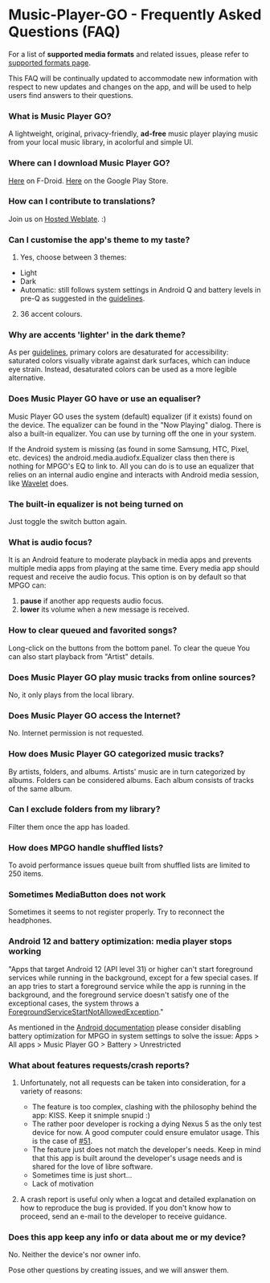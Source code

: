 # Music-Player-GO - Frequently Asked Questions (FAQ)

For a list of **supported media formats** and related issues, please refer to [supported formats page](https://github.com/enricocid/Music-Player-GO/blob/master/FORMATS.md).

This FAQ will be continually updated to accommodate new information with respect to new updates and changes on the app, and will be used to help users find answers to their questions.


### What is Music Player GO?

A lightweight, original, privacy-friendly, **ad-free** music player playing music from your local music library, in acolorful and simple UI.


### Where can I download Music Player GO?

[Here](https://f-droid.org/packages/com.iven.musicplayergo/) on F-Droid.
[Here](https://play.google.com/store/apps/details?id=com.iven.musicplayergo) on the Google Play Store.

### How can I contribute to translations?

Join us on [Hosted Weblate](https://hosted.weblate.org/engage/music-player-go/). :)


### Can I customise the app's theme to my taste?

1. Yes, choose between 3 themes:

 - Light
 - Dark
 - Automatic: still follows system settings in Android Q and battery levels in pre-Q as suggested in the [guidelines](https://developer.android.com/guide/topics/ui/look-and-feel/darktheme).

2. 36 accent colours.


### Why are accents 'lighter' in the dark theme?

As per [guidelines](https://material.io/design/color/dark-theme.html), primary colors are desaturated for accessibility: saturated colors visually vibrate against dark surfaces, which can induce eye strain.
Instead, desaturated colors can be used as a more legible alternative.


### Does Music Player GO have or use an equaliser?

Music Player GO uses the system (default) equalizer (if it exists) found on the device.
The equalizer can be found in the "Now Playing" dialog.
There is also a built-in equalizer. You can use by turning off the one in your system.

If the Android system is missing (as found in some Samsung, HTC, Pixel, etc. devices) the android.media.audiofx.Equalizer class then there is nothing for MPGO's EQ to link to.
All you can do is to use an equalizer that relies on an internal audio engine and interacts with Android media session, like [Wavelet](https://pittvandewitt.github.io/Wavelet/) does.


### The built-in equalizer is not being turned on

Just toggle the switch button again.


### What is audio focus?

It is an Android feature to moderate playback in media apps and prevents multiple media apps from playing at the same time.
Every media app should request and receive the audio focus. This option is on by default so that MPGO can:
1. **pause** if another app requests audio focus.
2. **lower** its volume when a new message is received.


### How to clear queued and favorited songs?

Long-click on the buttons from the bottom panel.
To clear the queue You can also start playback from "Artist" details.

### Does Music Player GO play music tracks from online sources?

No, it only plays from the local library.

### Does Music Player GO access the Internet?

No.
Internet permission is not requested.


### How does Music Player GO categorized music tracks?

By artists, folders, and albums.
Artists' music are in turn categorized by albums.
Folders can be considered albums.
Each album consists of tracks of the same album.


### Can I exclude folders from my library?

Filter them once the app has loaded.


### How does MPGO handle shuffled lists?

To avoid performance issues queue built from shuffled lists are limited to 250 items.


### Sometimes MediaButton does not work

Sometimes it seems to not register properly. Try to reconnect the headphones.


### Android 12 and battery optimization: media player stops working

"Apps that target Android 12 (API level 31) or higher can't start foreground services while running in the background, except for a few special cases. If an app tries to start a foreground service while the app is running in the background, and the foreground service doesn't satisfy one of the exceptional cases, the system throws a [ForegroundServiceStartNotAllowedException](https://developer.android.com/guide/components/foreground-services#background-start-restrictions)."

As mentioned in the [Android documentation](https://developer.android.com/guide/components/foreground-services#background-start-restriction-exemptions) please consider disabling battery optimization for MPGO in system settings to solve the issue:
Apps > All apps > Music Player GO > Battery > Unrestricted

### What about features requests/crash reports?

1. Unfortunately, not all requests can be taken into consideration, for a variety of reasons:

   - The feature is too complex, clashing with the philosophy behind the app: KISS. Keep it snimple snupid :)
   - The rather poor developer is rocking a dying Nexus 5 as the only test device for now. A good computer could ensure emulator usage. This is the case of [#51](https://github.com/enricocid/Music-Player-GO/issues/51).
   - The feature just does not match the developer's needs. Keep in mind that this app is built around the developer's usage needs and is shared for the love of libre software.
   - Sometimes time is just short…
   - Lack of motivation

2. A crash report is useful only when a logcat and detailed explanation on how to reproduce the bug is provided. If you don't know how to proceed, send an e-mail to the developer to receive guidance.


### Does this app keep any info or data about me or my device?

No. Neither the device's nor owner info.

Pose other questions by creating issues, and we will answer them.
